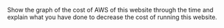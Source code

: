 Show the graph of the cost of AWS of this website through the time and explain what you have done to decrease the cost of running this website.
